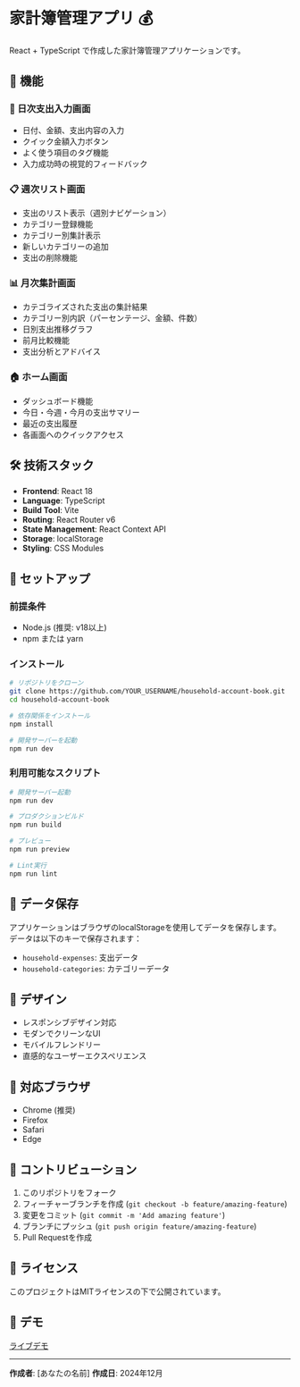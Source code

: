 # 家計簿管理アプリ 💰

React + TypeScript で作成した家計簿管理アプリケーションです。

## 🌟 機能

### 📝 日次支出入力画面
- 日付、金額、支出内容の入力
- クイック金額入力ボタン
- よく使う項目のタグ機能
- 入力成功時の視覚的フィードバック

### 📋 週次リスト画面  
- 支出のリスト表示（週別ナビゲーション）
- カテゴリー登録機能
- カテゴリー別集計表示
- 新しいカテゴリーの追加
- 支出の削除機能

### 📊 月次集計画面
- カテゴライズされた支出の集計結果
- カテゴリー別内訳（パーセンテージ、金額、件数）
- 日別支出推移グラフ
- 前月比較機能
- 支出分析とアドバイス

### 🏠 ホーム画面
- ダッシュボード機能
- 今日・今週・今月の支出サマリー
- 最近の支出履歴
- 各画面へのクイックアクセス

## 🛠️ 技術スタック

- **Frontend**: React 18
- **Language**: TypeScript
- **Build Tool**: Vite
- **Routing**: React Router v6
- **State Management**: React Context API
- **Storage**: localStorage
- **Styling**: CSS Modules

## 🚀 セットアップ

### 前提条件
- Node.js (推奨: v18以上)
- npm または yarn

### インストール

```bash
# リポジトリをクローン
git clone https://github.com/YOUR_USERNAME/household-account-book.git
cd household-account-book

# 依存関係をインストール
npm install

# 開発サーバーを起動
npm run dev
```

### 利用可能なスクリプト

```bash
# 開発サーバー起動
npm run dev

# プロダクションビルド
npm run build

# プレビュー
npm run preview

# Lint実行
npm run lint
```

## 💾 データ保存

アプリケーションはブラウザのlocalStorageを使用してデータを保存します。
データは以下のキーで保存されます：

- `household-expenses`: 支出データ
- `household-categories`: カテゴリーデータ

## 🎨 デザイン

- レスポンシブデザイン対応
- モダンでクリーンなUI
- モバイルフレンドリー
- 直感的なユーザーエクスペリエンス

## 📱 対応ブラウザ

- Chrome (推奨)
- Firefox
- Safari
- Edge

## 🤝 コントリビューション

1. このリポジトリをフォーク
2. フィーチャーブランチを作成 (`git checkout -b feature/amazing-feature`)
3. 変更をコミット (`git commit -m 'Add amazing feature'`)
4. ブランチにプッシュ (`git push origin feature/amazing-feature`)
5. Pull Requestを作成

## 📄 ライセンス

このプロジェクトはMITライセンスの下で公開されています。

## 🔗 デモ

[ライブデモ](https://your-username.github.io/household-account-book)

---

**作成者**: [あなたの名前]
**作成日**: 2024年12月

